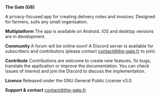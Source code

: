 **The Gate (G8)**

A privacy-focused app for creating delivery notes and invoices. Designed for farmers, suits any small organisation.

**Multiplatform**
The app is available on Android. iOS and desktop versions are in development.

**Community**
A forum will be online soon! A Discord server is available for subscribers and contributors (please contact contact@the-gate.fr to join).

**Contribute**
Contributions are welcome to create new features, fix bugs, translate the application or improve the documentation.
You can check issues of interest and join the Discord to discuss the implementation. 

**Licence**
Released under the GNU General Public License v3.0.

**Support & contact**
contact@the-gate.fr
